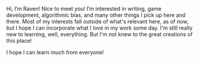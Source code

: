 Hi, I’m Raven! Nice to meet you!
I’m interested in writing, game development, algorithmic bias, and many other things I pick up here and there.
Most of my interests fall outside of what's relevant here, as of now, but I hope I can incorporate what I love
in my work some day. 
I'm still really new to learning, well, everything. But I'm not knew to the great creations of this place!

I hope I can learn much from everyone!






